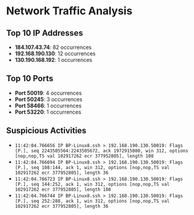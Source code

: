 # Network Traffic Analysis

## Top 10 IP Addresses
- **184.107.43.74**: 82 occurrences
- **192.168.190.130**: 12 occurrences
- **130.190.168.192**: 1 occurrences

## Top 10 Ports
- **Port 50019**: 4 occurrences
- **Port 50245**: 3 occurrences
- **Port 58466**: 1 occurrences
- **Port 53220**: 1 occurrences

## Suspicious Activities
- `11:42:04.766656 IP BP-Linux8.ssh > 192.168.190.130.50019: Flags [P.], seq 2243505564:2243505672, ack 1972915080, win 312, options [nop,nop,TS val 102917262 ecr 377952805], length 108`
- `11:42:04.766694 IP BP-Linux8.ssh > 192.168.190.130.50019: Flags [P.], seq 108:144, ack 1, win 312, options [nop,nop,TS val 102917262 ecr 377952805], length 36`
- `11:42:04.766723 IP BP-Linux8.ssh > 192.168.190.130.50019: Flags [P.], seq 144:252, ack 1, win 312, options [nop,nop,TS val 102917262 ecr 377952805], length 108`
- `11:42:04.766744 IP BP-Linux8.ssh > 192.168.190.130.50019: Flags [P.], seq 252:288, ack 1, win 312, options [nop,nop,TS val 102917262 ecr 377952805], length 36`
